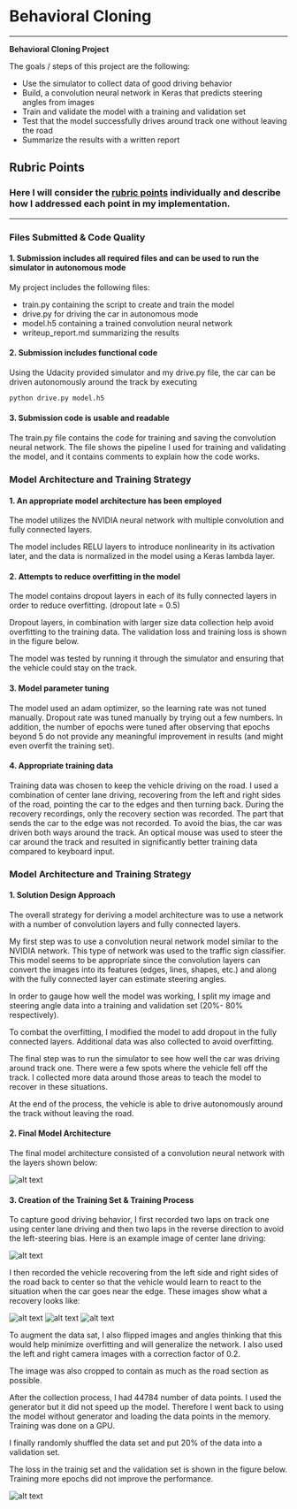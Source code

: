 # **Behavioral Cloning** 

---

**Behavioral Cloning Project**

The goals / steps of this project are the following:
* Use the simulator to collect data of good driving behavior
* Build, a convolution neural network in Keras that predicts steering angles from images
* Train and validate the model with a training and validation set
* Test that the model successfully drives around track one without leaving the road
* Summarize the results with a written report


[//]: # (Image References)

[image1]: ./examples/model_plot.png "Model Architecture"
[image2]: ./examples/centerlane_driving.jpg "center driving"
[image3]: ./examples/recovery1.jpg "recovery1"
[image4]: ./examples/recovery2.jpg "recovery2"
[image5]: ./examples/recovery3.jpg "recovery3"
[image6]: ./examples/loss.png "loss"

## Rubric Points
### Here I will consider the [rubric points](https://review.udacity.com/#!/rubrics/432/view) individually and describe how I addressed each point in my implementation.  

---
### Files Submitted & Code Quality

#### 1. Submission includes all required files and can be used to run the simulator in autonomous mode

My project includes the following files:
* train.py containing the script to create and train the model
* drive.py for driving the car in autonomous mode
* model.h5 containing a trained convolution neural network
* writeup_report.md summarizing the results

#### 2. Submission includes functional code
Using the Udacity provided simulator and my drive.py file, the car can be driven autonomously around the track by executing 
```sh
python drive.py model.h5
```

#### 3. Submission code is usable and readable

The train.py file contains the code for training and saving the convolution neural network. The file shows the pipeline I used for training and validating the model, and it contains comments to explain how the code works.

### Model Architecture and Training Strategy

#### 1. An appropriate model architecture has been employed

The model utilizes the NVIDIA neural network with multiple convolution and fully connected layers.

The model includes RELU layers to introduce nonlinearity in its activation later, and the data is normalized in the model using a Keras lambda layer.

#### 2. Attempts to reduce overfitting in the model

The model contains dropout layers in each of its fully connected layers in order to reduce overfitting. (dropout late = 0.5)

Dropout layers, in combination with larger size data collection help avoid overfitting to the training data. The validation loss and training loss is shown in the figure below.

The model was tested by running it through the simulator and ensuring that the vehicle could stay on the track.

#### 3. Model parameter tuning

The model used an adam optimizer, so the learning rate was not tuned manually. Dropout rate was tuned manually by trying out a few numbers. In addition, the number of epochs were tuned after observing that epochs beyond 5 do not provide any meaningful improvement in results (and might even overfit the training set).

#### 4. Appropriate training data

Training data was chosen to keep the vehicle driving on the road. I used a combination of center lane driving, recovering from the left and right sides of the road, pointing the car to the edges and then turning back. During the recovery recordings, only the recovery section was recorded. The part that sends the car to the edge was not recorded. To avoid the bias, the car was driven both ways around the track. An optical mouse was used to steer the car around the track and resulted in significantly better training data compared to keyboard input.

### Model Architecture and Training Strategy

#### 1. Solution Design Approach

The overall strategy for deriving a model architecture was to use a network with a number of convolution layers and fully connected layers.

My first step was to use a convolution neural network model similar to the NVIDIA network. This type of network was used to the traffic sign classifier. This model seems to be appropriate since the convolution layers can convert the images into its features (edges, lines, shapes, etc.) and along with the fully connected layer can estimate steering angles.

In order to gauge how well the model was working, I split my image and steering angle data into a training and validation set (20%- 80% respectively). 

To combat the overfitting, I modified the model to add dropout in the fully connected layers. Additional data was also collected to avoid overfitting.

The final step was to run the simulator to see how well the car was driving around track one. There were a few spots where the vehicle fell off the track. I collected more data around those areas to teach the model to recover in these situations.

At the end of the process, the vehicle is able to drive autonomously around the track without leaving the road.

#### 2. Final Model Architecture

The final model architecture consisted of a convolution neural network with the layers shown below:

![alt text][image1]

#### 3. Creation of the Training Set & Training Process

To capture good driving behavior, I first recorded two laps on track one using center lane driving and then two laps in the reverse direction to avoid the left-steering bias. Here is an example image of center lane driving:

![alt text][image2]

I then recorded the vehicle recovering from the left side and right sides of the road back to center so that the vehicle would learn to react to the situation when the car goes near the edge. These images show what a recovery looks like:

![alt text][image3]
![alt text][image4]
![alt text][image5]

To augment the data sat, I also flipped images and angles thinking that this would help minimize overfitting and will generalize the network. I also used the left and right camera images with a correction factor of 0.2.


The image was also cropped to contain as much as the road section as possible.

After the collection process, I had 44784 number of data points. I used the generator but it did not speed up the model. Therefore I went back to using the model without generator and loading the data points in the memory. Training was done on a GPU.

I finally randomly shuffled the data set and put 20% of the data into a validation set. 

The loss in the trainig set and the validation set is shown in the figure below. Training more epochs did not improve the performance.

![alt text][image6]
